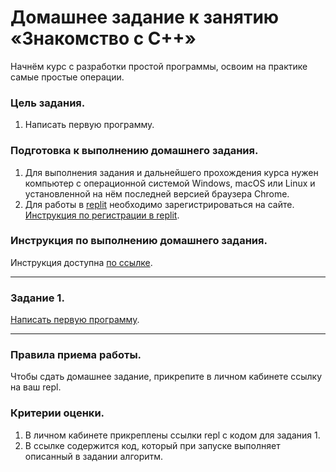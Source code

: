 
# Домашнее задание к занятию «Знакомство с C++»

Начнём курс с разработки простой программы, освоим на практике самые простые операции.

### Цель задания.

1. Написать первую программу.

### Подготовка к выполнению домашнего задания.

1. Для выполнения задания и дальнейшего прохождения курса нужен компьютер с операционной системой Windows, macOS или Linux и установленной на нём последней версией браузера Chrome.
2. Для работы в [replit](https://repl.it/) необходимо зарегистрироваться на сайте. [Инструкция по регистрации в replit](https://github.com/netology-code/cpps-homeworks/tree/main/common/replit).

### Инструкция по выполнению домашнего задания.

Инструкция доступна [по ссылке](https://github.com/netology-code/cpps-homeworks/tree/main/common).

------

### Задание 1.
[Написать первую программу](01).

------

### Правила приема работы.

Чтобы сдать домашнее задание, прикрепите в личном кабинете ссылку на ваш repl.

### Критерии оценки.

1. В личном кабинете прикреплены ссылки repl с кодом для задания 1.
2. В ссылке содержится код, который при запуске выполняет описанный в задании алгоритм.
